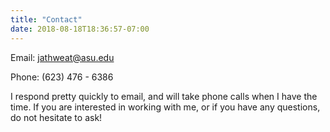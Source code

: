 ```yaml
---
title: "Contact"
date: 2018-08-18T18:36:57-07:00
---
```

Email: jathweat@asu.edu

Phone: (623) 476 - 6386

I respond pretty quickly to email, and will take phone calls when I have the time. If you are interested in working with me, or if you have any questions, do not hesitate to ask!

